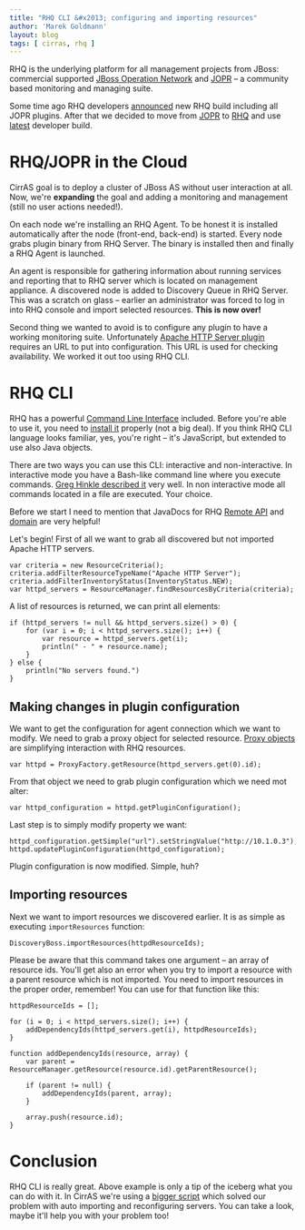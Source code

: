 ```yaml
---
title: "RHQ CLI &#x2013; configuring and importing resources"
author: 'Marek Goldmann'
layout: blog
tags: [ cirras, rhq ]
---
```


RHQ is the
underlying platform for all management projects from JBoss:
commercial supported
[JBoss Operation Network](http://www.jboss.com/products/jbosson/)
and [JOPR](http://jboss.org/jopr) – a community based monitoring
and managing suite.

Some time ago RHQ developers
[announced](http://www.rhq-project.org/display/RHQ/2009/12/11/Developer+Release+1.4.0-B01)
new RHQ build including all JOPR plugins. After that we decided to
move from [JOPR](http://jboss.org/jopr) to
[RHQ](http://www.rhq-project.org/display/RHQ/Home) and use
[latest](http://www.rhq-project.org/display/RHQ/Download) developer
build.

# RHQ/JOPR in the Cloud

CirrAS goal is to deploy a cluster of JBoss AS without user
interaction at all. Now, we're **expanding** the goal and adding a
monitoring and management (still no user actions needed!).

On each
node we're installing an RHQ Agent. To be honest it is installed
automatically after the node (front-end, back-end) is started.
Every node grabs plugin binary from RHQ Server. The binary is
installed then and finally a RHQ Agent is launched.

An agent is
responsible for gathering information about running services and
reporting that to RHQ server which is located on management
appliance. A discovered node is added to Discovery Queue in RHQ
Server. This was a scratch on glass – earlier an administrator was
forced to log in into RHQ console and import selected resources.
**This is now over!**

Second thing we wanted to avoid is to
configure any plugin to have a working monitoring suite.
Unfortunately
[Apache HTTP Server plugin](http://www.rhq-project.org/display/JOPR2/Apache+HTTP+Server)
requires an URL to put into configuration. This URL is used for
checking availability. We worked it out too using RHQ CLI.
# RHQ CLI

RHQ has a powerful
[Command Line Interface](http://www.rhq-project.org/display/JOPR2/Running+the+RHQ+CLI)
included. Before you're able to use it, you need to
[install it](http://www.rhq-project.org/display/JOPR2/RHQ+CLI+Installation)
properly (not a big deal). If you think RHQ CLI language looks
familiar, yes, you're right – it's JavaScript, but extended to use
also Java objects.

There are two ways you can use this CLI:
interactive and non-interactive. In interactive mode you have a
Bash-like command line where you execute commands.
[Greg Hinkle described it](http://www.jroller.com/ghinkle/entry/autocomplete_and_the_rhq_cli)
very well. In non interactive mode all commands located in a file
are executed. Your choice.

Before we start I need to mention that
JavaDocs for RHQ
[Remote API](http://www.redhat.com/docs/en-US/JBoss_ON/2.3/api/remote-api/)
and
[domain](http://www.redhat.com/docs/en-US/JBoss_ON/2.3/api/domain/)
are very helpful!

Let's begin! First of all we want to grab all
discovered but not imported Apache HTTP servers.

    var criteria = new ResourceCriteria();
    criteria.addFilterResourceTypeName("Apache HTTP Server");
    criteria.addFilterInventoryStatus(InventoryStatus.NEW);
    var httpd_servers = ResourceManager.findResourcesByCriteria(criteria);


A list of resources is returned, we can print all elements:

    if (httpd_servers != null && httpd_servers.size() > 0) {
        for (var i = 0; i < httpd_servers.size(); i++) {
            var resource = httpd_servers.get(i);
            println(" - " + resource.name);
        }
    } else {
        println("No servers found.")
    }

## Making changes in plugin configuration

We want to get the configuration for agent connection which we want
to modify. We need to grab a proxy object for selected resource.
[Proxy objects](http://www.rhq-project.org/display/JOPR2/Running+the+RHQ+CLI#RunningtheRHQCLI-Proxy)
are simplifying interaction with RHQ resources.

    var httpd = ProxyFactory.getResource(httpd_servers.get(0).id);

From that object we need to grab plugin configuration which we need
mot alter:

    var httpd_configuration = httpd.getPluginConfiguration();

Last step is to simply modify property we want:

    httpd_configuration.getSimple("url").setStringValue("http://10.1.0.3");
    httpd.updatePluginConfiguration(httpd_configuration);

Plugin configuration is now modified. Simple, huh?

## Importing resources

Next we want to import resources we discovered earlier. It is as
simple as executing `importResources` function:

    DiscoveryBoss.importResources(httpdResourceIds);

Please be aware that this command takes one argument – an array of
resource ids. You'll get also an error when you try to import a
resource with a parent resource which is not imported. You need to
import resources in the proper order, remember! You can use for
that function like this:

    httpdResourceIds = [];

    for (i = 0; i < httpd_servers.size(); i++) {
        addDependencyIds(httpd_servers.get(i), httpdResourceIds);
    }

    function addDependencyIds(resource, array) {
        var parent = ResourceManager.getResource(resource.id).getParentResource();

        if (parent != null) {
            addDependencyIds(parent, array);
        }

        array.push(resource.id);
    }

# Conclusion

RHQ CLI is really great. Above example is only a tip of the iceberg
what you can do with it. In CirrAS we're using a
[bigger script](http://github.com/stormgrind/cirras-rpm/blob/master/src/import-servers.js)
which solved our problem with auto importing and reconfiguring
servers. You can take a look, maybe it'll help you with your
problem too!
